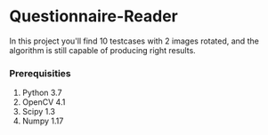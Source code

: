 # Questionnaire-Reader

In this project you'll find 10 testcases with 2 images rotated, and the algorithm is still capable of producing right results.

### Prerequisities

1) Python 3.7
2) OpenCV 4.1
3) Scipy 1.3
4) Numpy 1.17
